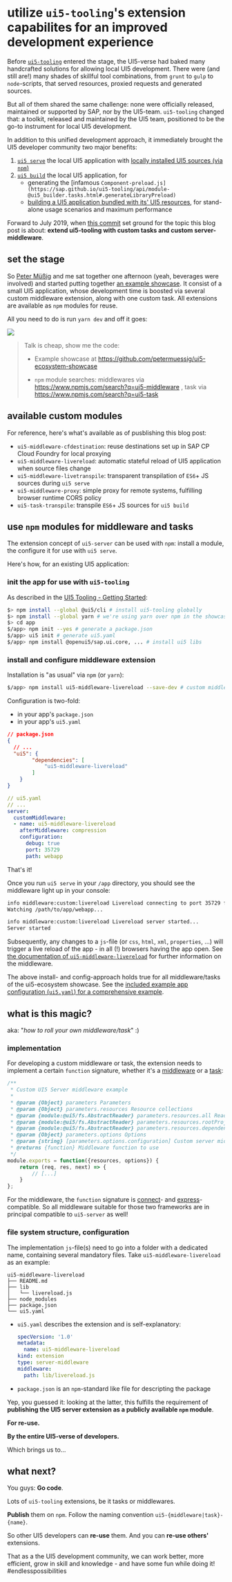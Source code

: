 # utilize `ui5-tooling`'s extension capabilites for an improved development experience

Before [`ui5-tooling`](https://github.com/SAP/ui5-tooling) entered the stage, the UI5-verse had baked many handcrafted solutions for allowing local UI5 development. There were (and still are!) many shades of skillful tool combinations, from `grunt` to `gulp` to `node`-scripts, that served resources, proxied requests and generated sources. 

But all of them shared the same challenge: none were officially released, maintained or supported by SAP, nor by the UI5-team. `ui5-tooling` changed that: a toolkit, released and maintained by the UI5 team, positioned to be the go-to instrument for local UI5 development.

In addition to this unified development approach, it immediately brought the UI5 developer community two major benefits: 

1. [`ui5 serve`](https://github.com/SAP/ui5-server) the local UI5 application with [locally installed UI5 sources (via `npm`)](https://sap.github.io/ui5-tooling/pages/GettingStarted/#setup)
2. [`ui5 build`](https://github.com/SAP/ui5-builder) the local UI5 application, for
   - generating the [infamous `Component-preload.js](https://sap.github.io/ui5-tooling/api/module-@ui5_builder.tasks.html#.generateLibraryPreload)`
   - [building a UI5 application bundled with its' UI5 resources](https://sap.github.io/ui5-tooling/api/module-@ui5_builder.tasks.html#.generateStandaloneAppBundle), for stand-alone usage scenarios and maximum performance

Forward to July 2019, when [this commit](https://github.com/SAP/ui5-server/commit/037b3bc001b86061c807e78584e69c53e89d8b96) set ground for the topic this blog post is about: **extend ui5-tooling with custom tasks and custom server-middleware**.

## set the stage

So [Peter Müßig](https://people.sap.com/peter.muessig) and me sat together one afternoon (yeah, beverages were involved) and started putting together [an example showcase](https://github.com/petermuessig/ui5-ecosystem-showcase). It consist of a small UI5 application, whose development time is boosted via several custom middleware extension, along with one custom task. All extensions are available as `npm` modules for reuse.

All you need to do is run `yarn dev` and off it goes:

![](yarn-dev.png)

> Talk is cheap, show me the code:
>
> - Example showcase at https://github.com/petermuessig/ui5-ecosystem-showcase
>
> - `npm` module searches:
>   middlewares via https://www.npmjs.com/search?q=ui5-middleware ,
>   task via https://www.npmjs.com/search?q=ui5-task

## available custom modules

For reference, here's what's available as of pusblishing this blog post:

- `ui5-middleware-cfdestination`: reuse destinations set up in SAP CP Cloud Foundry for local proxying
- `ui5-middleware-livereload`: automatic stateful reload of UI5 application when source files change
- `ui5-middleware-livetranspile`: transparent transpilation of `ES6`+ JS sources during `ui5 serve`
- `ui5-middleware-proxy`: simple proxy for remote systems, fulfilling browser runtime CORS policy
- `ui5-task-transpile`: transpile `ES6`+ JS sources for `ui5 build`

## use `npm` modules for middleware and tasks

The extension concept of `ui5-server` can be used with `npm`: install a module, the configure it for use with `ui5 serve`.

Here's how, for an existing UI5 application:

### init the app for use with `ui5-tooling`

As described in the [UI5 Tooling - Getting Started](https://sap.github.io/ui5-tooling/pages/GettingStarted/):

```bash
$> npm install --global @ui5/cli # install ui5-tooling globally
$> npm install --global yarn # we're using yarn over npm in the showcase
$> cd app
$/app> npm init --yes # generate a package.json
$/app> ui5 init # generate ui5.yaml
$/app> npm install @openui5/sap.ui.core, ... # install ui5 libs
```

### install and configure middleware extension

Installation is "as usual" via `npm` (or `yarn`):

```bash
$/app> npm install ui5-middleware-livereload --save-dev # custom middleware extension, yay!
```

Configuration is two-fold:

- in your app's `package.json`
- in your app's `ui5.yaml`

```json
// package.json
{
  // ...
  "ui5": {
        "dependencies": [
            "ui5-middleware-livereload"
        ]
    }
}
```

```yaml
// ui5.yaml
// ...
server:
  customMiddleware:
  - name: ui5-middleware-livereload
    afterMiddleware: compression
    configuration:
      debug: true
      port: 35729
      path: webapp
```

That's it!

Once you run `ui5 serve` in your `/app` directory, you should see the middleware light up in your console:

```bash
info middleware:custom:livereload Livereload connecting to port 35729 for path webapp
Watching /path/to/app/webapp...

info middleware:custom:livereload Livereload server started...
Server started
```

Subsequently, any changes to a `js`-file (or `css`, `html`, `xml`, `properties`, ...) will trigger a live reload of the app - in all (!) browsers having the app open. See [the documentation of `ui5-middleware-livereload`](https://github.com/petermuessig/ui5-ecosystem-showcase/blob/master/packages/ui5-middleware-livereload/README.md) for further information on the middleware.

The above install- and config-approach holds true for all middleware/tasks of the ui5-ecosystem showcase. See the [included example app configuration (`ui5.yaml`) for a comprehensive example](https://github.com/petermuessig/ui5-ecosystem-showcase/blob/master/packages/ui5-app/ui5.yaml).

## what is this magic?

aka: "*how to roll your own middleware/task*" :)

### implementation

For developing a custom middleware or task, the extension needs to implement a certain `function` signature, whether it's a [middleware](https://sap.github.io/ui5-tooling/pages/extensibility/CustomServerMiddleware/) or a [task](https://sap.github.io/ui5-tooling/pages/extensibility/CustomTasks/):

```javascript
/**
 * Custom UI5 Server middleware example
 *
 * @param {Object} parameters Parameters
 * @param {Object} parameters.resources Resource collections
 * @param {module:@ui5/fs.AbstractReader} parameters.resources.all Reader or Collection to read resources of the root project and its dependencies
 * @param {module:@ui5/fs.AbstractReader} parameters.resources.rootProject Reader or Collection to read resources of the project the server is started in
 * @param {module:@ui5/fs.AbstractReader} parameters.resources.dependencies Reader or Collection to read resources of the projects dependencies
 * @param {Object} parameters.options Options
 * @param {string} [parameters.options.configuration] Custom server middleware configuration if given in ui5.yaml
 * @returns {function} Middleware function to use
 */
module.exports = function({resources, options}) {
    return (req, res, next) => {
        // [...]
    }
};
```

For the middleware, the `function` signature is [connect](https://github.com/senchalabs/connect)- and [express](https://expressjs.com)-compatible. So all middleware suitable for those two frameworks are in principal compatible to `ui5-server` as well!

### file system structure, configuration

The implementation `js`-file(s) need to go into a folder with a dedicated name, containing several mandatory files. Take `ui5-middleware-livereload` as an example:

```
ui5-middleware-livereload
├── README.md
├── lib
│   └── livereload.js
├── node_modules
├── package.json
└── ui5.yaml
```

- `ui5.yaml` describes the extension and is self-explanatory:

  ```yaml
  specVersion: '1.0'
  metadata:
    name: ui5-middleware-livereload
  kind: extension
  type: server-middleware
  middleware:
    path: lib/livereload.js
  ```

- `package.json` is an `npm`-standard like file for descripting the package

Yep, you guessed it: looking at the latter, this fulfills the requirement of **publishing the UI5 server extension as a publicly available `npm` module**.

**For re-use.**

**By the entire UI5-verse of developers.**

Which brings us to...

## what next?

You guys: **Go code**.

Lots of `ui5-tooling` extensions, be it tasks or middlewares.

**Publish** them on `npm`. Follow the naming convention `ui5-{middleware|task}-{name}`.

So other UI5 developers can **re-use** them. And you can **re-use others'** extensions.

That as a the UI5 development community, we can work better, more efficient, grow in skill and knowledge - and have some fun while doing it! #endlesspossibilities
